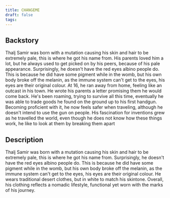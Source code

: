 ```yaml
---
title: CHANGEME
draft: false
tags:
---
```

## Backstory  
Thalj Samir was born with a mutation causing his skin and hair to be extremely pale, this is where he got his name from. His parents loved him a lot, but he always used to get picked on by his peers, because of his pale appearance. Surprisingly, he doesn't have the red eyes albino people do. This is because he did have some pigment while in the womb, but his own body broke off the melanin, as the immune system can't get to the eyes, his eyes are their original colour. At 16, he ran away from home, feeling like an outcast in his town. He wrote his parents a letter promising them he would come back. He's been roaming, trying to survive all this time, eventually he was able to trade goods he found on the ground up to his first handgun. Becoming proficient with it, he now feels safer when traveling, although he doesn't intend to use the gun on people. His fascination for inventions grew as he travelled the world, even though he does not know how these things work, he like to look at them by breaking them apart


## Description
Thalj Samir was born with a mutation causing his skin and hair to be extremely pale, this is where he got his name from. Surprisingly, he doesn't have the red eyes albino people do. This is because he did have some pigment while in the womb, but his own body broke off the melanin, as the immune system can't get to the eyes, his eyes are their original colour. He wears traditional desert clothes, but in white to match his skintone. Overall, his clothing reflects a nomadic lifestyle, functional yet worn with the marks of his journey.